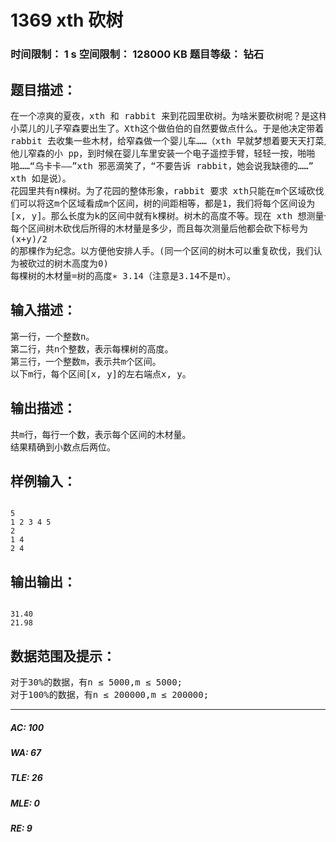 # 1369 xth 砍树   
### 时间限制： 1 s     空间限制： 128000 KB     题目等级： 钻石  
## 题目描述：  

<pre>
在一个凉爽的夏夜，xth 和 rabbit 来到花园里砍树。为啥米要砍树呢？是这样滴，  
小菜儿的儿子窄森要出生了。Xth这个做伯伯的自然要做点什么。于是他决定带着  
rabbit 去收集一些木材，给窄森做一个婴儿车……（xth 早就梦想着要天天打菜儿  
他儿窄森的小 pp，到时候在婴儿车里安装一个电子遥控手臂，轻轻一按，啪啪  
啪……“乌卡卡——”xth 邪恶滴笑了，“不要告诉 rabbit，她会说我缺德的……”  
xth 如是说）。  
花园里共有n棵树。为了花园的整体形象，rabbit 要求 xth只能在m个区域砍伐，我  
们可以将这m个区域看成m个区间，树的间距相等，都是1，我们将每个区间设为  
[x, y]。那么长度为k的区间中就有k棵树。树木的高度不等。现在 xth 想测量一下，  
每个区间树木砍伐后所得的木材量是多少，而且每次测量后他都会砍下标号为  
(x+y)/2  
的那棵作为纪念。以方便他安排人手。(同一个区间的树木可以重复砍伐，我们认  
为被砍过的树木高度为0)  
每棵树的木材量=树的高度∗ 3.14（注意是3.14不是π）。
</pre>
  
  
## 输入描述：  

<pre>
第一行，一个整数n。  
第二行，共n个整数，表示每棵树的高度。  
第三行，一个整数m，表示共m个区间。  
以下m行，每个区间[x, y]的左右端点x, y。
</pre>
  
  
## 输出描述：  

<pre>
共m行，每行一个数，表示每个区间的木材量。
结果精确到小数点后两位。
</pre>
  
  
## 样例输入：  

<pre><code>
5  
1 2 3 4 5  
2  
1 4  
2 4
</code></pre>
  
  
## 输出输出：  

<pre><code>
31.40  
21.98
</code></pre>
  
  
## 数据范围及提示：  

<pre>
对于30%的数据，有n ≤ 5000,m ≤ 5000;  
对于100%的数据，有n ≤ 200000,m ≤ 200000;
</pre>
  
  
***  

##### AC: 100  
##### WA: 67  
##### TLE: 26  
##### MLE: 0  
##### RE: 9  
